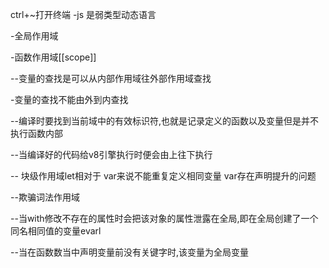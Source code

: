 ctrl+~打开终端
-js 是弱类型动态语言

-全局作用域

-函数作用域[[scope]]

--变量的查找是可以从内部作用域往外部作用域查找

-变量的查找不能由外到内查找

--编译时要找到当前域中的有效标识符,也就是记录定义的函数以及变量但是并不执行函数内部

--当编译好的代码给v8引擎执行时便会由上往下执行

-- 块级作用域let相对于
 var来说不能重复定义相同变量
 var存在声明提升的问题


--欺骗词法作用域

--当with修改不存在的属性时会把该对象的属性泄露在全局,即在全局创建了一个同名相同值的变量evarl

--当在函数数当中声明变量前没有关键字时,该变量为全局变量
